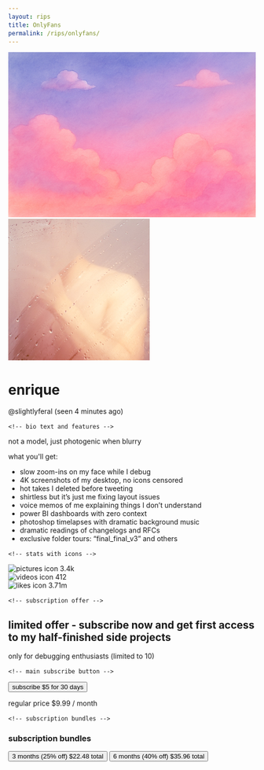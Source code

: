 ```yaml
---
layout: rips
title: OnlyFans
permalink: /rips/onlyfans/
---
```


<div class="w-full max-w-full sm:max-w-lg lg:max-w-xl mx-auto bg-white shadow-md rounded-lg overflow-hidden mt-2">
  <!-- cover image -->
  <img src="/assets/images/of-cover.jpg" alt="cover image" class="w-full h-40 object-cover object-top">

  <div class="px-6 py-4">
    <!-- profile picture -->
    <div class="flex -mt-12">
      <img src="/assets/images/of-pfp.JPG" alt="profile picture" class="w-24 h-24 rounded-full border-4 border-white shadow-lg">
    </div>


  <div class="mt-2">
      <h1 class="text-xl font-semibold">enrique</h1>
      <div class="mt-1 text-gray-500 text-sm flex items-baseline space-x-2">
        <span>@slightlyferal</span>
        <span class="text-xs">(seen 4 minutes ago)</span>
      </div>
    </div>

    <!-- bio text and features -->
  <p class="mt-4 text-sm text-gray-700">not a model, just photogenic when blurry</p>
    <p class="mt-4 font-semibold text-gray-800">what you'll get:</p>
    <ul class="list-disc list-inside text-sm text-gray-700 space-y-1">
      <li>slow zoom-ins on my face while I debug</li>
      <li>4K screenshots of my desktop, no icons censored</li>
      <li>hot takes I deleted before tweeting</li>
      <li>shirtless but it’s just me fixing layout issues</li>
      <li>voice memos of me explaining things I don’t understand</li>
      <li>power BI dashboards with zero context</li>
      <li>photoshop timelapses with dramatic background music</li>
      <li>dramatic readings of changelogs and RFCs</li>
      <li>exclusive folder tours: “final_final_v3” and others</li>
    </ul>

    <!-- stats with icons -->
  <div class="mt-6 flex justify-around text-center">
      <div class="flex items-center space-x-1">
        <img src="/assets/parodies/onlyfans/picture-icon.svg" alt="pictures icon" class="w-5 h-5">
        <span class="font-bold">3.4k</span>
      </div>
      <div class="flex items-center space-x-1">
        <img src="/assets/parodies/onlyfans/video-icon.svg" alt="videos icon" class="w-5 h-5">
        <span class="font-bold">412</span>
      </div>
      <div class="flex items-center space-x-1">
        <img src="/assets/parodies/onlyfans/heart-icon.svg" alt="likes icon" class="w-5 h-5">
        <span class="font-bold">3.71m</span>
      </div>
    </div>

    <!-- subscription offer -->
  <div class="mt-6 bg-gradient-to-r from-indigo-100 via-purple-100 to-pink-100 p-4 rounded-md">
      <h2 class="font-semibold text-gray-800">limited offer - subscribe now and get first access to my half-finished side projects</h2>
      <p class="text-sm text-gray-600 mt-1">only for debugging enthusiasts (limited to 10)</p>
    </div>

    <!-- main subscribe button -->
  <div class="mt-6">
      <button class="w-full py-2 px-4 rounded-lg font-semibold bg-gradient-to-r from-indigo-500 via-purple-600 to-pink-500 text-white flex justify-between">
        <span>subscribe</span>
        <span>$5 for 30 days</span>
      </button>
      <p class="text-right text-xs text-gray-500 mt-1">regular price $9.99 / month</p>
    </div>

    <!-- subscription bundles -->
  <div class="mt-8">
      <h3 class="text-lg font-semibold">subscription bundles</h3>
      <div class="mt-4 space-y-2">
        <button class="w-full py-2 px-4 rounded-lg font-semibold bg-gradient-to-r from-indigo-500 via-purple-600 to-pink-500 text-white flex justify-between">
          <span>3 months (25% off)</span>
          <span>$22.48 total</span>
        </button>
        <button class="w-full py-2 px-4 rounded-lg font-semibold bg-gradient-to-r from-indigo-500 via-purple-600 to-pink-500 text-white flex justify-between">
          <span>6 months (40% off)</span>
          <span>$35.96 total</span>
        </button>
      </div>
    </div>
  </div>
</div>
